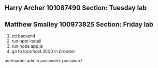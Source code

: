 ## Harry Archer 101087490 Section: Tuesday lab
## Matthew Smalley 100973825 Section: Friday lab
1. cd backend
2. run npm install
3. run node app.js
4. go to localhost:3000 in browser

username: admin
password: password

